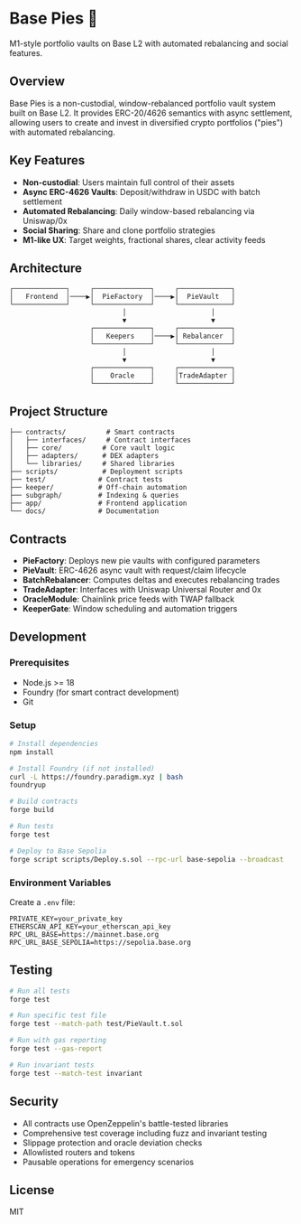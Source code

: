 # Base Pies 🥧

M1-style portfolio vaults on Base L2 with automated rebalancing and social features.

## Overview

Base Pies is a non-custodial, window-rebalanced portfolio vault system built on Base L2. It provides ERC-20/4626 semantics with async settlement, allowing users to create and invest in diversified crypto portfolios ("pies") with automated rebalancing.

## Key Features

- **Non-custodial**: Users maintain full control of their assets
- **Async ERC-4626 Vaults**: Deposit/withdraw in USDC with batch settlement
- **Automated Rebalancing**: Daily window-based rebalancing via Uniswap/0x
- **Social Sharing**: Share and clone portfolio strategies
- **M1-like UX**: Target weights, fractional shares, clear activity feeds

## Architecture

```
┌─────────────┐     ┌──────────────┐     ┌─────────────┐
│   Frontend  │────▶│  PieFactory  │────▶│  PieVault   │
└─────────────┘     └──────────────┘     └─────────────┘
                            │                     │
                            ▼                     ▼
                    ┌──────────────┐     ┌─────────────┐
                    │   Keepers    │────▶│ Rebalancer  │
                    └──────────────┘     └─────────────┘
                            │                     │
                            ▼                     ▼
                    ┌──────────────┐     ┌─────────────┐
                    │    Oracle    │     │TradeAdapter │
                    └──────────────┘     └─────────────┘
```

## Project Structure

```
├── contracts/          # Smart contracts
│   ├── interfaces/     # Contract interfaces
│   ├── core/          # Core vault logic
│   ├── adapters/      # DEX adapters
│   └── libraries/     # Shared libraries
├── scripts/           # Deployment scripts
├── test/             # Contract tests
├── keeper/           # Off-chain automation
├── subgraph/         # Indexing & queries
├── app/              # Frontend application
└── docs/             # Documentation
```

## Contracts

- **PieFactory**: Deploys new pie vaults with configured parameters
- **PieVault**: ERC-4626 async vault with request/claim lifecycle
- **BatchRebalancer**: Computes deltas and executes rebalancing trades
- **TradeAdapter**: Interfaces with Uniswap Universal Router and 0x
- **OracleModule**: Chainlink price feeds with TWAP fallback
- **KeeperGate**: Window scheduling and automation triggers

## Development

### Prerequisites

- Node.js >= 18
- Foundry (for smart contract development)
- Git

### Setup

```bash
# Install dependencies
npm install

# Install Foundry (if not installed)
curl -L https://foundry.paradigm.xyz | bash
foundryup

# Build contracts
forge build

# Run tests
forge test

# Deploy to Base Sepolia
forge script scripts/Deploy.s.sol --rpc-url base-sepolia --broadcast
```

### Environment Variables

Create a `.env` file:

```env
PRIVATE_KEY=your_private_key
ETHERSCAN_API_KEY=your_etherscan_api_key
RPC_URL_BASE=https://mainnet.base.org
RPC_URL_BASE_SEPOLIA=https://sepolia.base.org
```

## Testing

```bash
# Run all tests
forge test

# Run specific test file
forge test --match-path test/PieVault.t.sol

# Run with gas reporting
forge test --gas-report

# Run invariant tests
forge test --match-test invariant
```

## Security

- All contracts use OpenZeppelin's battle-tested libraries
- Comprehensive test coverage including fuzz and invariant testing
- Slippage protection and oracle deviation checks
- Allowlisted routers and tokens
- Pausable operations for emergency scenarios

## License

MIT